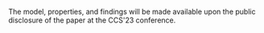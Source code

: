 The model, properties, and findings will be made available upon the public disclosure of the paper at the CCS'23 conference.